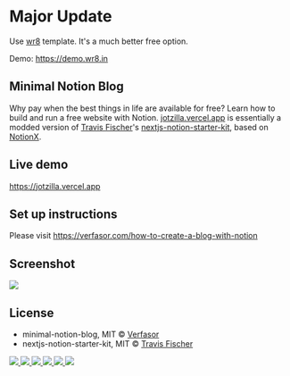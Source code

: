 # Major Update

Use [wr8](https://verfasor.gumroad.com/l/wr8) template. It's a much better free option. 

Demo: https://demo.wr8.in

## Minimal Notion Blog
Why pay when the best things in life are available for free? Learn how to build and run a free website with Notion. [jotzilla.vercel.app](https://jotzilla.vercel.app) is essentially a modded version of [Travis Fischer](https://twitter.com/transitive_bs)'s [nextjs-notion-starter-kit](https://github.com/transitive-bullshit/nextjs-notion-starter-kit), based on [NotionX](https://github.com/NotionX/react-notion-x). 

## Live demo

https://jotzilla.vercel.app

## Set up instructions
Please visit https://verfasor.com/how-to-create-a-blog-with-notion

## Screenshot

![](https://verfasor.com/wp-content/uploads/2022/01/build-websites-with-notion.png)

## License

- minimal-notion-blog, MIT © [Verfasor](https://verfasor.com)
- nextjs-notion-starter-kit, MIT © [Travis Fischer](https://transitivebullsh.it)

<p> 
  <a href="https://mp.mt/">
    <img src="https://img.shields.io/badge/whois-mp.mt-red" />
  </a>  
  <a href="https://verfasor.com/">
    <img src="https://img.shields.io/badge/blog-verfasor.com-blueviolet" />
  </a>        
  <a href="https://wr8.in/">
    <img src="https://img.shields.io/badge/start-wr8.in-green" />
  </a> 
  <a href="mailto:verfasor@deadauthor.org">
    <img src="https://img.shields.io/badge/contact-email-important" />
  </a>   
<a href="https://twitter.com/verfasor">
    <img src="https://img.shields.io/twitter/follow/verfasor?style=social" /> 
</a>
<a href="https://github.com/verfasor">
    <img src="https://img.shields.io/github/followers/verfasor?label=verfasor&logo=GitHub&style=social" />
</a>  
</p>
